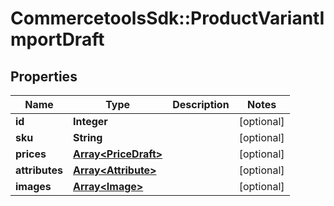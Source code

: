 # CommercetoolsSdk::ProductVariantImportDraft

## Properties
Name | Type | Description | Notes
------------ | ------------- | ------------- | -------------
**id** | **Integer** |  | [optional] 
**sku** | **String** |  | [optional] 
**prices** | [**Array&lt;PriceDraft&gt;**](PriceDraft.md) |  | [optional] 
**attributes** | [**Array&lt;Attribute&gt;**](Attribute.md) |  | [optional] 
**images** | [**Array&lt;Image&gt;**](Image.md) |  | [optional] 


